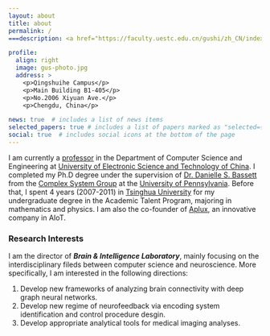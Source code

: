 ```yaml
---
layout: about
title: about
permalink: /
===description: <a href="https://faculty.uestc.edu.cn/gushi/zh_CN/index.htm">Department of Computer Science @ UESTC</a>.

profile:
  align: right
  image: gus-photo.jpg
  address: >
    <p>Qingshuihe Campus</p>
    <p>Main Building B1-405</p>
    <p>No.2006 Xiyuan Ave.</p>
    <p>Chengdu, China</p>

news: true  # includes a list of news items
selected_papers: true # includes a list of papers marked as "selected={true}"
social: true  # includes social icons at the bottom of the page
---
```

I am currently a [professor](https://faculty.uestc.edu.cn/gushi/zh_CN/index.htm) in the Department of Computer Science
and Engineering at [University of Electronic Science and Technology of China](https://www.uestc.edu.cn/). I completed
my Ph.D degree under the supervision of [Dr. Danielle S. Bassett](https://www.seas.upenn.edu/directory/profile.php?ID=193) 
from the [Complex System Group](https://complexsystemsupenn.com/) at the [University of Pennsylvania](https://www.upenn.edu/). 
Before that, I spent 4 years (2007-2011) in [Tsinghua University](https://www.tsinghua.edu.cn/) for my undergraduate 
degree in the Academic Talent Program, majoring in mathematics and physics. I am also the co-founder of [Aplux](http://www.aidlearning.net/index.html), 
an innovative company in AIoT. 

### Research Interests
 I am the director of <em><strong>Brain & Intelligence Laboratory</strong></em>, mainly focusing on the interdisciplinary fileds between computer science and neuroscience. More specifically, I am interested in the following directions:
1. Develop new frameworks of analyzing brain connectivity with deep graph neural networks. 
2. Develop new regime of neurofeedback via encoding system identification and control procedure desgin.
3. Develop appropriate analytical tools for medical imaging analyses. 